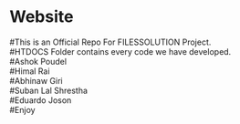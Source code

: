 # Website
#This is an Official Repo For FILESSOLUTION Project.<br>
#HTDOCS Folder contains every code we have developed.<br>
#Ashok Poudel<br>
#Himal Rai<br>
#Abhinaw Giri<br>
#Suban Lal Shrestha<br>
#Eduardo Joson<br>
#Enjoy
